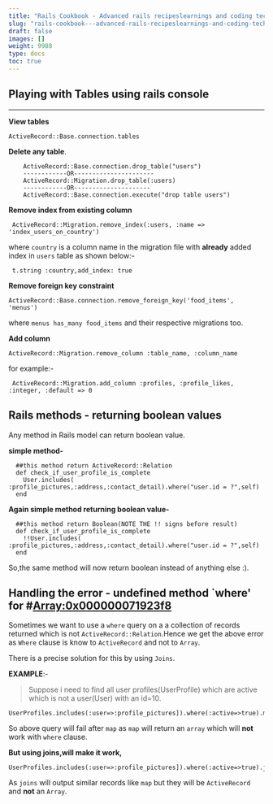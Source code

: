 ```yaml
---
title: "Rails Cookbook - Advanced rails recipeslearnings and coding techniques"
slug: "rails-cookbook---advanced-rails-recipeslearnings-and-coding-techniques"
draft: false
images: []
weight: 9988
type: docs
toc: true
---
```


## Playing with Tables using rails console

----------------------------------------------------------------------------------
**View tables**

    ActiveRecord::Base.connection.tables

**Delete any table**.

        ActiveRecord::Base.connection.drop_table("users")
        ------------OR----------------------
        ActiveRecord::Migration.drop_table(:users)
        ------------OR---------------------
        ActiveRecord::Base.connection.execute("drop table users")

**Remove index from existing column**
    
     ActiveRecord::Migration.remove_index(:users, :name => 'index_users_on_country')

where `country` is a column name in the migration file with **already** added index in `users` table as shown below:-

     t.string :country,add_index: true

**Remove foreign key constraint**

    ActiveRecord::Base.connection.remove_foreign_key('food_items', 'menus')

where `menus has_many food_items` and their respective migrations too.

    
    

**Add column**

    ActiveRecord::Migration.remove_column :table_name, :column_name

 for example:-

     ActiveRecord::Migration.add_column :profiles, :profile_likes, :integer, :default => 0

## Rails methods - returning boolean values
Any method in Rails model can return boolean value.

**simple method-**

      ##this method return ActiveRecord::Relation
      def check_if_user_profile_is_complete
        User.includes( :profile_pictures,:address,:contact_detail).where("user.id = ?",self)
      end

**Again simple method returning boolean value-**

      ##this method return Boolean(NOTE THE !! signs before result)
      def check_if_user_profile_is_complete
        !!User.includes( :profile_pictures,:address,:contact_detail).where("user.id = ?",self)
      end

So,the same method will now return boolean instead of anything else :). 

## Handling the error - undefined method `where' for #<Array:0x000000071923f8>
Sometimes we want to use a `where` query on a a collection of records returned which is not `ActiveRecord::Relation`.Hence we get the above error as `Where` clause is know to `ActiveRecord` and not to `Array`.

There is a precise solution for this by using `Joins`.

**EXAMPLE**:- 

> Suppose i need to find all user profiles(UserProfile) which are active which is not a user(User) with an id=10.

    UserProfiles.includes(:user=>:profile_pictures]).where(:active=>true).map(&:user).where.not(:id=>10)

So above query will fail after `map` as `map` will return an `array` which will **not** work with `where` clause.

**But using joins,will make it work,**

    UserProfiles.includes(:user=>:profile_pictures]).where(:active=>true).joins(:user).where.not(:id=>10)

As `joins` will output similar records like `map` but they will be `ActiveRecord` and **not** an `Array`.

